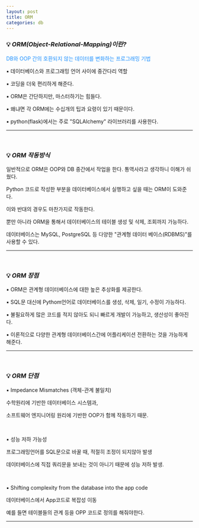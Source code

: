 ```yaml
---
layout: post
title: ORM
categories: db
---
```


### 💡 ***ORM(Object-Relational-Mapping)이란?***

<span style="color:#1E90FF">DB와 OOP 간의 호환되지 않는 데이터를 변화하는 프로그래밍 기법</span>

▪ 데이터베이스와 프로그래밍 언어 사이에 중간다리 역할

▪ 코딩을 더욱 편리하게 해준다.

▪ ORM은 간단하지만, 마스터하기는 힘들다.

▪ 왜냐면 각 ORM에는 수십개의 팁과 요령이 있기 때문이다.

▪ python(flask)에서는 주로 "SQLAlchemy" 라이브러리를 사용한다.

---

<br>

### 💡 ***ORM 작동방식***

일반적으로 ORM은 OOP와 DB 중간에서 작업을 한다. 통역사라고 생각하니 이해가 쉬웠다.

Python 코드로 작성한 부분을 데이터베이스에서 실행하고 싶을 때는 ORM이 도와준다.

이와 반대의 경우도 마찬가지로 작동한다.

뿐만 아니라 ORM을 통해서 데이터베이스의 테이블 생성 및 삭제, 조회까지 가능하다.

데이터베이스는 MySQL, PostgreSQL 등 다양한 "관계형 데이터 베이스(RDBMS)"를 사용할 수 있다.

---

<br>

### 💡 ***ORM 장점***

▪ ORM은 관계형 데이터베이스에 대한 높은 추상화를 제공한다.

▪ SQL문 대신에 Pythom언어로 데이터베이스를 생성, 삭제, 일기, 수정이 가능하다.

▪ 불필요하게 많은 코드를 적지 않아도 되니 빠르게 개발이 가능하고, 생산성이 좋아진다.

▪ 이론적으로 다양한 관계형 데이터베이스간에 어플리케이션 전환하는 것을 가능하게 해준다.

---

<br>

### 💡 ***ORM 단점***

▪ Impedance Mismatches (객체-관계 불일치)

수학원리에 기반한 데이터베이스 시스템과, 

소프트웨어 엔지니어링 원리에 기반한 OOP가 함께 작동하기 때문.

<br>

▪ 성능 저하 가능성

프로그래밍언어를 SQL문으로 바꿀 때, 적절히 조정이 되지않아 발생

데이터베이스에 직접 쿼리문을 보내는 것이 아니기 때문에 성능 저하 발생.

<br>

▪ Shifting complexity from the database into the app code

데이터베이스에서 App코드로 복잡성 이동

예를 들면 테이블들의 관계 등을 OPP 코드로 정의를 해줘야한다.

---